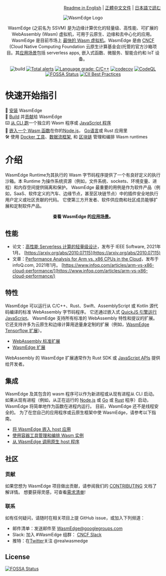 <div align="right">

  [Readme in English](README.md) | [正體中文文件](README-zh-TW.md) | [日本語で読む](README-ja.md)

</div>

<div align="center">
  
![WasmEdge Logo](/docs/wasmedge-runtime-logo.png)

WasmEdge (之前名为 SSVM) 是为边缘计算优化的轻量级、高性能、可扩展的 WebAssembly (Wasm) 虚拟机，可用于云原生、边缘和去中心化的应用。WasmEdge 是目前市场上 [最快的 Wasm 虚拟机](https://ieeexplore.ieee.org/document/9214403)。WasmEdge 是由 [CNCF](https://www.cncf.io/) (Cloud Native Computing Foundation 云原生计算基金会)托管的官方沙箱项目。其[应用场景](https://wasmedge.org/docs/zh/start/usage/use-cases)包括 serverless apps, 嵌入式函数、微服务、智能合约和 IoT 设备。

![build](https://github.com/WasmEdge/WasmEdge/workflows/build/badge.svg)
[![Total alerts](https://img.shields.io/lgtm/alerts/g/WasmEdge/WasmEdge.svg?logo=lgtm&logoWidth=18)](https://lgtm.com/projects/g/WasmEdge/WasmEdge/alerts/)
[![Language grade: C/C++](https://img.shields.io/lgtm/grade/cpp/g/WasmEdge/WasmEdge.svg?logo=lgtm&logoWidth=18)](https://lgtm.com/projects/g/WasmEdge/WasmEdge/context:cpp)
[![codecov](https://codecov.io/gh/WasmEdge/WasmEdge/branch/master/graph/badge.svg)](https://codecov.io/gh/WasmEdge/WasmEdge)
[![CodeQL](https://github.com/WasmEdge/WasmEdge/actions/workflows/codeql-analysis.yml/badge.svg)](https://github.com/WasmEdge/WasmEdge/actions/workflows/codeql-analysis.yml)
[![FOSSA Status](https://app.fossa.com/api/projects/git%2Bgithub.com%2FWasmEdge%2FWasmEdge.svg?type=shield)](https://app.fossa.com/projects/git%2Bgithub.com%2FWasmEdge%2FWasmEdge?ref=badge_shield)
[![CII Best Practices](https://bestpractices.coreinfrastructure.org/projects/5059/badge)](https://bestpractices.coreinfrastructure.org/projects/5059)
  
</div>
  
# 快速开始指引

🚀 [安装](https://wasmedge.org/docs/zh/start/install) WasmEdge\
🤖 [Build](https://wasmedge.org/docs/zh/category/build-wasmedge-from-source) 并[贡献](docs/book/en/src/contribute.md)给 WasmEdge\
⌨️  [从 CLI 跑](https://wasmedge.org/docs/zh/category/running-with-wasmedge)一个独立的 Wasm 程序或 [JavaScript 程序](https://wasmedge.org/docs/zh/category/develop-wasm-apps-in-javascript) \
🔌 [嵌入一个 Wasm 函数](https://www.secondstate.io/articles/getting-started-with-rust-function/)在你的[Node.js](https://github.com/second-state/wasm-learning/tree/master/ssvm/file-example)， [Go语言](https://wasmedge.org/docs/zh/category/go-sdk-for-embedding-wasmedge)或 Rust 应用里 \
🛠 使用 [Docker 工具](https://www.secondstate.io/articles/manage-webassembly-apps-in-wasmedge-using-docker-tools/)、[数据流框架](https://www.secondstate.io/articles/yomo-wasmedge-real-time-data-streams/), 和 [区块链](https://medium.com/ethereum-on-steroids/running-ethereum-smart-contracts-in-a-substrate-blockchain-56fbc27fc95a) 管理和编排 Wasm runtimes

# 介绍

WasmEdge Runtime为其执行的 Wasm 字节码程序提供了一个有良好定义的执行沙箱。本 Runtime 为操作系统资源（例如，文件系统、sockets、环境变量、进程）和内存空间提供隔离和保护。 WasmEdge 最重要的用例是作为软件产品（例如，SaaS、软件定义的汽车、边缘节点，甚至区块链节点）中的插件安全地执行用户定义或社区贡献的代码。 它使第三方开发者、软件供应商和社区成员能够扩展和定制软件产品。

<div align="center">
  
**查看 WasmEdge 的[应用场景](https://wasmedge.org/docs/zh/contribute/users)。**

</div>

## 性能

* 论文：[高性能 Serverless 计算的轻量级设计](https://arxiv.org/abs/2010.07115)，发布于 IEEE Software, 2021年1月。 [https://arxiv.org/abs/2010.07115](https://arxiv.org/abs/2010.07115)
* 文章：[Performance Analysis for Arm vs. x86 CPUs in the Cloud](https://www.infoq.com/articles/arm-vs-x86-cloud-performance/)，发布于 infoQ.com, 2021年1月。 [https://www.infoq.com/articles/arm-vs-x86-cloud-performance/](https://www.infoq.com/articles/arm-vs-x86-cloud-performance/)

## 特性

WasmEdge 可以运行从 C/C++、Rust、Swift、AssemblyScript 或 Kotlin 源代码编译的标准 WebAssembly 字节码程序。 它还通过嵌入式 [QuickJS 引擎](https://github.com/second-state/wasmedge-quickjs)[运行 JavaScript](https://wasmedge.org/docs/zh/category/develop-wasm-apps-in-javascript)。 WasmEdge 支持所有标准的 WebAssembly 特性和提议的扩展。 它还支持许多为云原生和边缘计算用途量身定制的扩展（例如，[WasmEdge Tensorflow 扩展](https://www.secondstate.io/articles/wasi-tensorflow/)）。

* [WebAssembly 标准扩展](docs/extensions.md#webassembly-standard-extensions)
* [WasmEdge 扩展](docs/extensions.md#wasmedge-extensions)

WebAssembly 的 WasmEdge 扩展通常作为 Rust SDK 或 [JavaScript APIs](docs/run_javascript.md) 提供给开发者。

## 集成

WasmEdge 及其包含的 wasm 程序可以作为新进程或从现有进程从 CLI 启动。 如果从现有进程（例如，从正在运行的 [Node.js](https://www.secondstate.io/articles/getting-started-with-rust-function/) 或 [Go](https://www.secondstate.io/articles/extend-golang-app-with-webassembly-rust/) 或 [Rust](https://github.com/WasmEdge/WasmEdge/tree/master/bindings/rust) 程序）启动，WasmEdge 将简单地作为函数在进程内运行。 目前，WasmEdge 还不是线程安全的。 为了在您自己的应用程序或云原生框架中使 WasmEdge，请参考以下指南。

* [将 WasmEdge 嵌入 host 应用](https://wasmedge.org/docs/zh/embed/overview)
* [使用容器工具管理和编排 Wasm 实例](https://wasmedge.org/docs/zh/category/deploy-wasmedge-apps-in-kubernetes)
* [从 WasmEdge 调用原生 host 程序](docs/integrations.md#call-native-host-functions-from-wasmedge)

## 社区

### 贡献

如果您想为 WasmEdge 项目做出贡献，请参阅我们的 [CONTRIBUTING](https://wasmedge.org/docs/zh-tw/contribute/overview) 文档了解详情。 想要获得灵感，可查看[需求清单](https://github.com/WasmEdge/WasmEdge/issues?q=is%3Aissue+is%3Aopen+label%3A%22help+wanted%22)!

### 联系

如有任何疑问，请随时在相关项目上提 GitHub issue，或加入下列频道：

* 邮件清单：发送邮件至 [WasmEdge@googlegroups.com](https://groups.google.com/g/wasmedge/)
* Slack: 加入 #WasmEdge 组群： [CNCF Slack](https://slack.cncf.io/)
* 推特：在[Twitter](https://twitter.com/realwasmedge)关注 @realwasmedge

## License

[![FOSSA Status](https://app.fossa.com/api/projects/git%2Bgithub.com%2FWasmEdge%2FWasmEdge.svg?type=large)](https://app.fossa.com/projects/git%2Bgithub.com%2FWasmEdge%2FWasmEdge?ref=badge_large)
